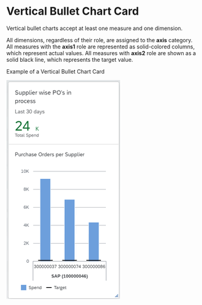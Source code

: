 <!-- loiof4a899fec55246578a3387625f0a9fb3 -->

# Vertical Bullet Chart Card

Vertical bullet charts accept at least one measure and one dimension.

All dimensions, regardless of their role, are assigned to the **axis** category. All measures with the **axis1** role are represented as solid-colored columns, which represent actual values. All measures with **axis2** role are shown as a solid black line, which represents the target value.

   
  
<a name="loiof4a899fec55246578a3387625f0a9fb3__fig_tqs_wlz_y4b"/>Example of a Vertical Bullet Chart Card

 ![](../01_Whats-New/images/WhatsNew_138_OVP_VerticalBullet_f2d9418.png "Example of  a Vertical Bullet Chart Card") 

